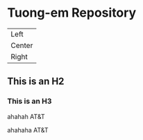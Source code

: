 # Tuong-em Repository #

<table>
    <tr>
        <td>Left</td>
    </tr>
	<tr>
        <td>Center</td>
    </tr>
	<tr>
        <td>Right</td>
    </tr>
</table>

## This is an H2 ##

### This is an H3 ######



ahahah AT&T


ahahaha AT&amp;T